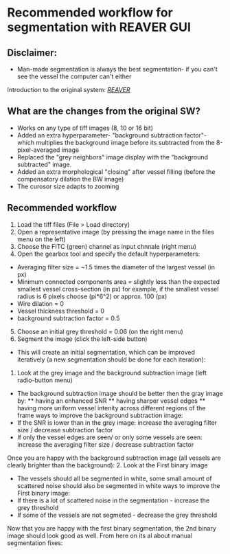# Recommended workflow for segmentation with REAVER GUI

## Disclaimer:
* Man-made segmentation is always the best segmentation- 
if you can't see the vessel the computer can't either

Introduction to the original system: *[REAVER](https://github.com/uva-peirce-cottler-lab/public_REAVER)*

## What are the changes from the original SW?
* Works on any type of tiff images (8, 10 or 16 bit)
* Added an extra hyperparameter- "background subtraction factor"- 
which multiplies the background image before its subtracted from the 8-pixel-averaged image
* Replaced the "grey neighbors" image display with the "background subtracted" image.
* Added an extra morphological "closing" after vessel filling (before the compensatory dilation the BW image)
* The curosor size adapts to zooming

## Recommended workflow
1. Load the tiff files (File > Load directory)
2. Open a representative image (by pressing the image name in the files menu on the left)
3. Choose the FITC (green) channel as input chnnale (right menu)
4. Open the gearbox tool and specify the default hyperparameters:
- Averaging filter size = ~1.5 times the diameter of the largest vessel (in px)
- Minimum connected components area = slightly less than the expected smallest vessel cross-section (in px)
for example, if the smallest vessel radius is 6 pixels choose (pi*6^2) or approx. 100 (px)
- Wire dilation = 0
- Vessel thickness threshold = 0
- background subtraction factor = 0.5
5. Choose an initial grey threshold = 0.06 (on the right menu)
6. Segment the image (click the left-side button)

* This will create an initial segmentation, which can be improved iteratively (a new segmentation should be done for each iteration):
1. Look at the grey image and the background subtraction image (left radio-button menu)
- The background subtraction image should be better then the gray image by:
** having an enhanced SNR
** having sharper vessel edges
** having more uniform vessel intenity across different regions of the frame
ways to improve the background subtraction image:
- If the SNR is lower than in the grey image: increase the averaging filter size / decrease subtraction factor
- If only the vessel edges are seen/ or only some vessels are seen: increase the averaging filter size / decrease subtraction factor

Once you are happy with the background subtraction image (all vessels are clearly brighter than the background):
2. Look at the First binary image
- The vessels should all be segmented in white, some small amount of scattered noise should also be segmented in white
ways to improve the First binary image:
- If there is a lot of scattered noise in the segmentation - increase the grey threshold
- If some of the vessels are not segmeted - decrease the grey threshold

Now that you are happy with the first binary segmentation, the 2nd binary image should look good as well.
From here on its al about manual segmentation fixes:
